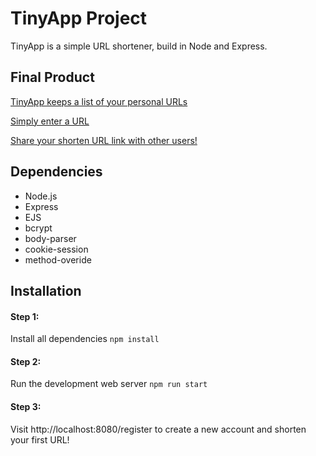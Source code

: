 # TinyApp Project

TinyApp is a simple URL shortener, build in Node and Express.

## Final Product

[TinyApp keeps a list of your personal URLs](/docs/my-urls.png)

[Simply enter a URL](/docs/urls-create.png)

[Share your shorten URL link  with other users!](/docs/urls-edit.png)

## Dependencies

- Node.js
- Express
- EJS
- bcrypt
- body-parser
- cookie-session
- method-overide

## Installation

#### Step 1:
Install all dependencies
```npm install```

#### Step 2:
Run the development web server
```npm run start```

#### Step 3:

Visit http://localhost:8080/register to create a new account and shorten your first URL!
